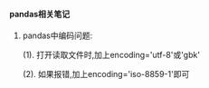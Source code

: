 #### pandas相关笔记

 1. pandas中编码问题:

    (1). 打开读取文件时,加上encoding='utf-8'或'gbk'

    (2). 如果报错,加上encoding='iso-8859-1'即可

​			